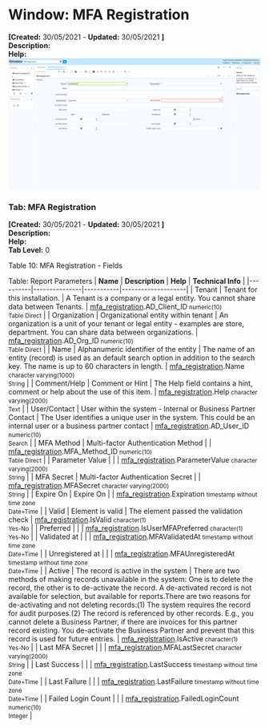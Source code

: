 # Window: MFA Registration

**[Created:** 30/05/2021 - **Updated:** 30/05/2021 **]**  
**Description:**   
**Help:**   
![](/img/docs/manual/MFARegistration-Window_iDempiere_v12.0.0.png)

### Tab: MFA Registration

**[Created:** 30/05/2021 - **Updated:** 30/05/2021 **]**   
**Description:**   
**Help:**   
**Tab Level:** 0

Table 10: MFA Registration - Fields 

Table: Report Parameters
| **Name** | **Description** | **Help** | **Technical Info** |
|----------|---------------|-----------|--------------------|
| Tenant | Tenant for this installation. | A Tenant is a company or a legal entity. You cannot share data between Tenants. | [mfa_registration](https://idempiere-schemaspy.muriloht.com/adempiere/tables/mfa_registration.html).AD_Client_ID<small> numeric(10) <br/> Table Direct</small> | 
| Organization | Organizational entity within tenant | An organization is a unit of your tenant or legal entity - examples are store, department. You can share data between organizations. | [mfa_registration](https://idempiere-schemaspy.muriloht.com/adempiere/tables/mfa_registration.html).AD_Org_ID<small> numeric(10) <br/> Table Direct</small> | 
| Name | Alphanumeric identifier of the entity | The name of an entity (record) is used as an default search option in addition to the search key. The name is up to 60 characters in length. | [mfa_registration](https://idempiere-schemaspy.muriloht.com/adempiere/tables/mfa_registration.html).Name<small> character varying(1000) <br/> String</small> | 
| Comment/Help | Comment or Hint | The Help field contains a hint, comment or help about the use of this item. | [mfa_registration](https://idempiere-schemaspy.muriloht.com/adempiere/tables/mfa_registration.html).Help<small> character varying(2000) <br/> Text</small> | 
| User/Contact | User within the system - Internal or Business Partner Contact | The User identifies a unique user in the system. This could be an internal user or a business partner contact | [mfa_registration](https://idempiere-schemaspy.muriloht.com/adempiere/tables/mfa_registration.html).AD_User_ID<small> numeric(10) <br/> Search</small> | 
| MFA Method | Multi-factor Authentication Method |  | [mfa_registration](https://idempiere-schemaspy.muriloht.com/adempiere/tables/mfa_registration.html).MFA_Method_ID<small> numeric(10) <br/> Table Direct</small> | 
| Parameter Value |  |  | [mfa_registration](https://idempiere-schemaspy.muriloht.com/adempiere/tables/mfa_registration.html).ParameterValue<small> character varying(2000) <br/> String</small> | 
| MFA Secret | Multi-factor Authentication Secret |  | [mfa_registration](https://idempiere-schemaspy.muriloht.com/adempiere/tables/mfa_registration.html).MFASecret<small> character varying(2000) <br/> String</small> | 
| Expire On | Expire On |  | [mfa_registration](https://idempiere-schemaspy.muriloht.com/adempiere/tables/mfa_registration.html).Expiration<small> timestamp without time zone <br/> Date+Time</small> | 
| Valid | Element is valid | The element passed the validation check | [mfa_registration](https://idempiere-schemaspy.muriloht.com/adempiere/tables/mfa_registration.html).IsValid<small> character(1) <br/> Yes-No</small> | 
| Preferred |  |  | [mfa_registration](https://idempiere-schemaspy.muriloht.com/adempiere/tables/mfa_registration.html).IsUserMFAPreferred<small> character(1) <br/> Yes-No</small> | 
| Validated at |  |  | [mfa_registration](https://idempiere-schemaspy.muriloht.com/adempiere/tables/mfa_registration.html).MFAValidatedAt<small> timestamp without time zone <br/> Date+Time</small> | 
| Unregistered at |  |  | [mfa_registration](https://idempiere-schemaspy.muriloht.com/adempiere/tables/mfa_registration.html).MFAUnregisteredAt<small> timestamp without time zone <br/> Date+Time</small> | 
| Active | The record is active in the system | There are two methods of making records unavailable in the system: One is to delete the record, the other is to de-activate the record. A de-activated record is not available for selection, but available for reports.There are two reasons for de-activating and not deleting records:(1) The system requires the record for audit purposes.(2) The record is referenced by other records. E.g., you cannot delete a Business Partner, if there are invoices for this partner record existing. You de-activate the Business Partner and prevent that this record is used for future entries. | [mfa_registration](https://idempiere-schemaspy.muriloht.com/adempiere/tables/mfa_registration.html).IsActive<small> character(1) <br/> Yes-No</small> | 
| Last MFA Secret |  |  | [mfa_registration](https://idempiere-schemaspy.muriloht.com/adempiere/tables/mfa_registration.html).MFALastSecret<small> character varying(2000) <br/> String</small> | 
| Last Success |  |  | [mfa_registration](https://idempiere-schemaspy.muriloht.com/adempiere/tables/mfa_registration.html).LastSuccess<small> timestamp without time zone <br/> Date+Time</small> | 
| Last Failure |  |  | [mfa_registration](https://idempiere-schemaspy.muriloht.com/adempiere/tables/mfa_registration.html).LastFailure<small> timestamp without time zone <br/> Date+Time</small> | 
| Failed Login Count |  |  | [mfa_registration](https://idempiere-schemaspy.muriloht.com/adempiere/tables/mfa_registration.html).FailedLoginCount<small> numeric(10) <br/> Integer</small> | 


